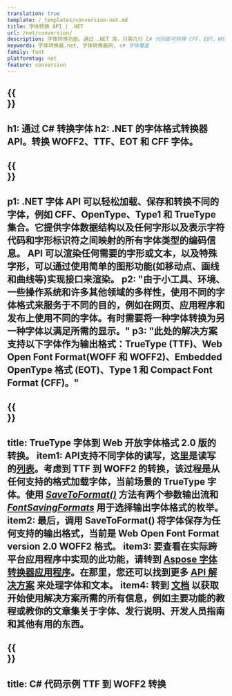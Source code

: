 ```yaml
---
translation: true
template: /_templates/conversion-net.md
title: 字体转换 API | .NET
url: /net/conversion/
description: 字体转换功能。通过 .NET 库，只需几行 C# 代码即可转换 CFF、EOT、WOFF、TTF 和 Type 1 等不同字体。
keywords: 字体转换器.net, 字体转换器网, c# 字体覆盖
family: font
platformtag: net
feature: conversion
---
```


{{<section banner>}}
---
h1: 通过 C# 转换字体
h2: .NET 的字体格式转换器 API。转换 WOFF2、TTF、EOT 和 CFF 字体。
---

{{<section overview>}}
---
p1: .NET 字体 API 可以轻松加载、保存和转换不同的字体，例如 CFF、OpenType、Type1 和 TrueType 集合。它提供字体数据结构以及任何字形以及表示字符代码和字形标识符之间映射的所有字体类型的编码信​​息。 API 可以渲染任何需要的字形或文本，以及特殊字形，可以通过使用简单的图形功能(如移动点、画线和曲线等)实现接口来渲染。
p2: "由于小工具、环境、一些操作系统和许多其他领域的多样性，使用不同的字体格式来服务于不同的目的，例如在网页、应用程序和发布上使用不同的字体。有时需要将一种字体转换为另一种字体以满足所需的显示。"
p3: "此处的解决方案支持以下字体作为输出格式：TrueType (TTF)、Web Open Font Format(WOFF 和 WOFF2)、Embedded OpenType 格式 (EOT)、Type 1 和 Compact Font Format (CFF)。"
---

{{<section feature1>}}
---
title: TrueType 字体到 Web 开放字体格式 2.0 版的转换。
item1: API支持不同字体的读写，这里是读写的[列表](https://docs.aspose.com/font/net/convert/#formats-supported-for-reading-andor-writing)。考虑到 TTF 到 WOFF2 的转换，该过程是从任何支持的格式加载字体，当前场景的 TrueType 字体。使用 [*SaveToFormat()*](https://reference.aspose.com/font/net/aspose.font/font/savetoformat/) 方法有两个参数输出流和 [*FontSavingFormats*](https://reference.aspose.com/font/net/aspose.font/fontsavingformats/) 用于选择输出字体格式的枚举。
item2: 最后，调用 SaveToFormat() 将字体保存为任何支持的输出格式，当前是 Web Open Font Format version 2.0 WOFF2 格式。
item3: 要查看在实际跨平台应用程序中实现的此功能，请转到 [Aspose 字体转换器应用程序](https://products.aspose.app/font/conversion)。在那里，您还可以找到更多 [API 解决方案](https://products.aspose.app/font/applications) 来处理字体和文本。
item4: 转到 [文档](https://docs.aspose.com/font/net/) 以获取开始使用解决方案所需的所有信息，例如主要功能的教程或教你的文章集关于字体、发行说明、开发人员指南和其他有用的东西。
---

{{<section codeexample>}}
---
title: C# 代码示例 TTF 到 WOFF2 转换
---
